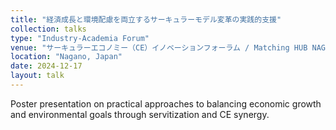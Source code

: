 ```yaml
---
title: "経済成長と環境配慮を両立するサーキュラーモデル変革の実践的支援"
collection: talks
type: "Industry-Academia Forum"
venue: "サーキュラーエコノミー（CE）イノベーションフォーラム / Matching HUB NAGANO"
location: "Nagano, Japan"
date: 2024-12-17
layout: talk
---
```


Poster presentation on practical approaches to balancing economic growth and environmental goals through servitization and CE synergy.
